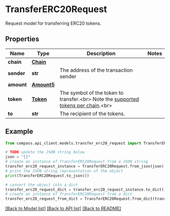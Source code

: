 # TransferERC20Request

Request model for transferring ERC20 tokens.

## Properties

Name | Type | Description | Notes
------------ | ------------- | ------------- | -------------
**chain** | [**Chain**](Chain.md) |  | 
**sender** | **str** | The address of the transaction sender | 
**amount** | [**Amount5**](Amount5.md) |  | 
**token** | [**Token**](Token.md) | The symbol of the token to transfer.&lt;br&gt; Note the [supported tokens per chain](/#/#token-table).&lt;br&gt; | 
**to** | **str** | The recipient of the tokens. | 

## Example

```python
from compass.api_client.models.transfer_erc20_request import TransferERC20Request

# TODO update the JSON string below
json = "{}"
# create an instance of TransferERC20Request from a JSON string
transfer_erc20_request_instance = TransferERC20Request.from_json(json)
# print the JSON string representation of the object
print(TransferERC20Request.to_json())

# convert the object into a dict
transfer_erc20_request_dict = transfer_erc20_request_instance.to_dict()
# create an instance of TransferERC20Request from a dict
transfer_erc20_request_from_dict = TransferERC20Request.from_dict(transfer_erc20_request_dict)
```
[[Back to Model list]](../README.md#documentation-for-models) [[Back to API list]](../README.md#documentation-for-api-endpoints) [[Back to README]](../README.md)


